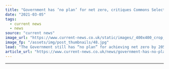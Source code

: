 ```yaml
---
title: "Government has ‘no plan’ for net zero, critiques Commons Select Committee"
date: "2021-03-05"
tags: 
  - current news
  - news
source: "current news"
image_url: "https://www.current-news.co.uk/static/images/_400x400_crop_center-center/Emissions-pxhere-NC.jpg"
image_fp: "/assets/img/post_thumbnails/48.jpg"
lead: "​The Government still has “no plan” for achieving net zero by 2050, the Public Accounts Committee has said in a new report."
article_url: "https://www.current-news.co.uk/news/government-has-no-plan-for-net-zero-critiques-commons-select-committee?utm_source=rss-feeds&utm_medium=rss&utm_campaign=rss"
---
```


---

